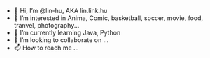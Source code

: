 - 👋 Hi, I’m @lin-hu, AKA lin.link.hu
- 👀 I’m interested in Anima, Comic, basketball, soccer, movie, food, tranvel, photography...
- 🌱 I’m currently learning Java, Python
- 💞️ I’m looking to collaborate on ...
- 📫 How to reach me ...

<!---
lin-hu/lin-hu is a ✨ special ✨ repository because its `README.md` (this file) appears on your GitHub profile.
You can click the Preview link to take a look at your changes.
--->
